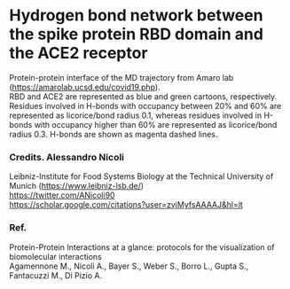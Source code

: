 # Hydrogen bond network between the spike protein RBD domain and the ACE2 receptor 
  
Protein-protein interface of the MD trajectory from Amaro lab (https://amarolab.ucsd.edu/covid19.php).  
RBD and ACE2 are represented as blue and green cartoons, respectively. Residues involved in H-bonds with occupancy between 20% and 60% are represented as licorice/bond radius 0.1, whereas residues involved in H-bonds with occupancy higher than 60% are represented as licorice/bond radius 0.3. H-bonds are shown as magenta dashed lines.



### Credits. Alessandro Nicoli  
Leibniz-Institute for Food Systems Biology at the Technical University of Munich (https://www.leibniz-lsb.de/)  
https://twitter.com/ANicoli90  
https://scholar.google.com/citations?user=zvjMyfsAAAAJ&hl=it  
  
### Ref.   
Protein-Protein Interactions at a glance: protocols for the visualization of biomolecular interactions  
Agamennone M., Nicoli A., Bayer S., Weber S., Borro L., Gupta S., Fantacuzzi M., Di Pizio A.
